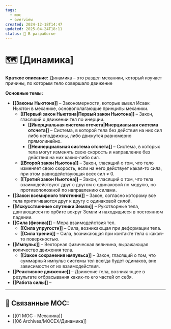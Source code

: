 ```yaml
---
tags:
  - moc
  - overview
created: 2024-12-18T14:47
updated: 2025-04-24T18:11
status: 🚧 В разработке
---
```


# 🗺️ **[Динамика]**

**Краткое описание:**  Динамика – это раздел механики, который изучает причины, по которым тело совершало движение 

**Основные темы:**

- **[[Законы Ньютона]]** – Закономерности, которые вывел Исаак Ньютон в механике, основополагающие принципы механики.
	- **[[Первый закон Ньютона|Первый закон Ньютона]]** – Закон, гласящий о движении тел по инерции. 
		- **[[Инерциальная система отсчета|Инерциальная система отсчета]]** – Система, в которой тела без действия на них сил либо неподвижны, либо движутся равномерно прямолинейно. 
		- **[[Неинерциальная система отсчета]]** – Система, в которых тела могут изменять свою скорость и направление без действия на них каких-либо сил.
	- **[[Второй закон Ньютона]]** – Закон, гласящий о том, что тело изменяет свою скорость, если на него действует какая-то сила, при этом равнодействующая всех сил ≠ 0.
	- **[[Третий закон Ньютона]]** – Закон, гласящий о том, что тела взаимодействуют друг с другом с одинаковой по модулю, но противоположной по направлению силами.
- **[[Закон всемирного тяготения]]** – Закон, согласно которому все тела притягиваются друг к другу с одинаковой силой.
- **[[Искусственные спутники Земли]]** – Рукотворные тела, двигающиеся по орбите вокруг Земли и находящиеся в постоянном падении.
- **[[Сила (физика)]]** – Мера взаимодействия тел. 
	- **[[Сила упругости]]** – Сила, возникающая при деформации тела. 
	- **[[Сила трения]]** – Сила, возникающая при контакте тела с какой-то поверхностью.
- **[[Импульс]]** – Векторная физическая величина, выражающая количество движения тела.
	- **[[Закон сохранения импульса]]** – Закон, гласящий о том, что суммарный импульс системы тел всегда будет одинаков, вне зависимости от их взаимодействия.
- **[[Реактивное движение]]** – Движение тела, возникающее в результате отбрасывания каких-то его частей от себя.
- **[[Работа силы]]** – 

---

## 🔗 **Связанные MOC:**

- [[01 MOC - Механика]]
- [[06 Archives/MOCEX/Динамика]]

